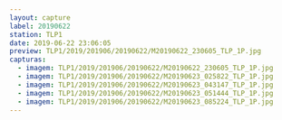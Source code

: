 ```yaml
---
layout: capture
label: 20190622
station: TLP1
date: 2019-06-22 23:06:05
preview: TLP1/2019/201906/20190622/M20190622_230605_TLP_1P.jpg
capturas:
  - imagem: TLP1/2019/201906/20190622/M20190622_230605_TLP_1P.jpg
  - imagem: TLP1/2019/201906/20190622/M20190623_025822_TLP_1P.jpg
  - imagem: TLP1/2019/201906/20190622/M20190623_043147_TLP_1P.jpg
  - imagem: TLP1/2019/201906/20190622/M20190623_051444_TLP_1P.jpg
  - imagem: TLP1/2019/201906/20190622/M20190623_085224_TLP_1P.jpg
---
```

